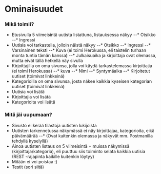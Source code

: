 # Ominaisuudet
### Mikä toimii?
 - Etusivulla 5 viimeisintä uutista listattuna, listauksessa näkyy
    --* Otsikko
    --* Ingressi
 - Uutisia voi tarkastella, jolloin näistä näkyy
    --* Otsikko
    --* Ingressi
    --* Varsinainen teksti
    --* Kuva (ei toimi Herokussa, eli taistelin turhaan monta tuntia tämän kanssa)
    --* Julkaisuaika ja kirjoittaja ovat olemassa, mutta eivät tällä hetkellä näy sivulla
 - Kirjoittajilla on oma sivunsa, jolla voi käydä tarkastelemassa kirjoittajia (ei toimi Herokussa)
    --* kuva
    --* Nimi
    --* Syntymäaika
    --* Kirjoitetut uutiset (toimivat linkkeinä)
 - Kategorioilla on oma sivunsa, josta näkee kaikkia kyseisen kategorian uutiset (toimivat linkkeinä)
 - Uutisia voi lisätä
 - Kirjoittajia voi lisätä
 - Kategorioita voi lisätä

 ### Mitä jäi uupumaan?
 - Sivusto ei kerää tilastoja uutisten lukijoista
 - Uutisten tarkennetussa näkymässä ei näy kirjoittajaa, kategorioita, eikä päivämäärää
    --* (Ovat kuitenkin olemassa ja näkyvät mm. Postmanilla tehdyllä kyselyllä)
 - Ainoa uutisten listaus on 5 viimeisintä + muissa näkymissä (kirjoittaja/kategoria), eli puuttuu siis toiminto selata kaikkia uutisia (REST -rajapinta kaikille kuitenkin löytyy)
 - Mitään ei voi poistaa :)
 - Testit (sori siitä)